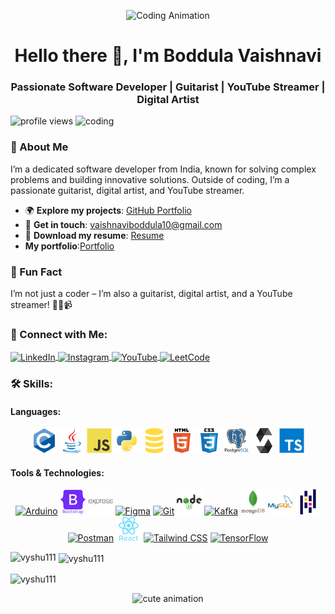<p align="center">
  <img src="https://cdn.dribbble.com/users/416610/screenshots/4801105/coding_desk_flat_vector_ui_ux_design_illustration_motion_animation_gif2.gif" alt="Coding Animation" width="600" height="400"/>
</p>

<h1 align="center">Hello there 👋, I'm Boddula Vaishnavi</h1>
<h3 align="center">Passionate Software Developer | Guitarist | YouTube Streamer | Digital Artist</h3>

<img align="right" alt="coding" width="400" src="https://cdn.dribbble.com/users/1857592/screenshots/3848396/character-typing.gif"/>

<p align="left">
  <img src="https://komarev.com/ghpvc/?username=vyshu111&label=Profile%20views&color=0e75b6&style=flat" alt="profile views" />
</p>

### 🚀 About Me
I’m a dedicated software developer from India, known for solving complex problems and building innovative solutions. Outside of coding, I’m a passionate guitarist, digital artist, and YouTube streamer.

- 🌍 **Explore my projects**: [GitHub Portfolio](https://github.com/vyshu111)
- 📧 **Get in touch**: [vaishnaviboddula10@gmail.com](mailto:vaishnaviboddula10@gmail.com)
- 📄 **Download my resume**: [Resume](https://drive.google.com/file/d/1pnIaBuG0Ps9D_35elDaFEuYz-YVZFFOv/view?usp=drivesdk)
- **My portfolio**:[Portfolio](https://portfoliovaishnaviboddula.netlify.app/)

### 🌟 Fun Fact
I’m not just a coder – I’m also a guitarist, digital artist, and a YouTube streamer! 🎸🎨📹

### 💬 Connect with Me:
<p align="left">
  <a href="https://www.linkedin.com/in/vaishnaviboddula/" target="_blank">
    <img align="center" src="https://raw.githubusercontent.com/rahuldkjain/github-profile-readme-generator/master/src/images/icons/Social/linked-in-alt.svg" alt="LinkedIn" height="30" width="40" />
  </a>
  <a href="https://instagram.com/vaishnavi.vysh" target="_blank">
    <img align="center" src="https://raw.githubusercontent.com/rahuldkjain/github-profile-readme-generator/master/src/images/icons/Social/instagram.svg" alt="Instagram" height="30" width="40" />
  </a>
  <a href="https://www.youtube.com/channel/UCuJOfZX0oR6s12InFN9MMfw" target="_blank">
    <img align="center" src="https://raw.githubusercontent.com/rahuldkjain/github-profile-readme-generator/master/src/images/icons/Social/youtube.svg" alt="YouTube" height="30" width="40" />
  </a>
  <a href="https://www.leetcode.com/vaishnaviboddula10" target="_blank">
    <img align="center" src="https://raw.githubusercontent.com/rahuldkjain/github-profile-readme-generator/master/src/images/icons/Social/leet-code.svg" alt="LeetCode" height="30" width="40" />
  </a>
</p>

### 🛠 Skills:

#### Languages:
<p align="center">
  <img src="https://raw.githubusercontent.com/devicons/devicon/master/icons/c/c-original.svg" alt="C" width="40" height="40"/>
  <img src="https://raw.githubusercontent.com/devicons/devicon/master/icons/java/java-original.svg" alt="Java" width="40" height="40"/>
  <img src="https://raw.githubusercontent.com/devicons/devicon/master/icons/javascript/javascript-original.svg" alt="JavaScript" width="40" height="40"/>
  <img src="https://raw.githubusercontent.com/devicons/devicon/master/icons/python/python-original.svg" alt="Python" width="40" height="40"/>
  <img src="https://raw.githubusercontent.com/devicons/devicon/master/icons/sql/sql-original.svg" alt="SQL" width="40" height="40"/>
  <img src="https://raw.githubusercontent.com/devicons/devicon/master/icons/html5/html5-original-wordmark.svg" alt="HTML5" width="40" height="40"/>
  <img src="https://raw.githubusercontent.com/devicons/devicon/master/icons/css3/css3-original-wordmark.svg" alt="CSS3" width="40" height="40"/>
  <img src="https://raw.githubusercontent.com/devicons/devicon/master/icons/postgresql/postgresql-original-wordmark.svg" alt="PostgreSQL" width="40" height="40"/>
  <img src="https://raw.githubusercontent.com/devicons/devicon/master/icons/solidity/solidity-original.svg" alt="Solidity" width="40" height="40"/>
  <img src="https://raw.githubusercontent.com/devicons/devicon/master/icons/typescript/typescript-original.svg" alt="TypeScript" width="40" height="40"/>
</p>

#### Tools & Technologies:
<p align="center">
  <a href="https://www.arduino.cc/" target="_blank" rel="noreferrer"><img src="https://cdn.worldvectorlogo.com/logos/arduino-1.svg" alt="Arduino" width="40" height="40"/></a>
  <a href="https://getbootstrap.com" target="_blank" rel="noreferrer"><img src="https://raw.githubusercontent.com/devicons/devicon/master/icons/bootstrap/bootstrap-plain-wordmark.svg" alt="Bootstrap" width="40" height="40"/></a>
  <a href="https://expressjs.com" target="_blank" rel="noreferrer"><img src="https://raw.githubusercontent.com/devicons/devicon/master/icons/express/express-original-wordmark.svg" alt="Express" width="40" height="40"/></a>
  <a href="https://www.figma.com/" target="_blank" rel="noreferrer"><img src="https://www.vectorlogo.zone/logos/figma/figma-icon.svg" alt="Figma" width="40" height="40"/></a>
  <a href="https://git-scm.com/" target="_blank" rel="noreferrer"><img src="https://www.vectorlogo.zone/logos/git-scm/git-scm-icon.svg" alt="Git" width="40" height="40"/></a>
  <a href="https://www.nodejs.org/" target="_blank" rel="noreferrer"><img src="https://raw.githubusercontent.com/devicons/devicon/master/icons/nodejs/nodejs-original-wordmark.svg" alt="Node.js" width="40" height="40"/></a>
  <a href="https://kafka.apache.org/" target="_blank" rel="noreferrer"><img src="https://www.vectorlogo.zone/logos/apache_kafka/apache_kafka-icon.svg" alt="Kafka" width="40" height="40"/></a>
  <a href="https://www.mongodb.com/" target="_blank" rel="noreferrer"><img src="https://raw.githubusercontent.com/devicons/devicon/master/icons/mongodb/mongodb-original-wordmark.svg" alt="MongoDB" width="40" height="40"/></a>
  <a href="https://www.mysql.com/" target="_blank" rel="noreferrer"><img src="https://raw.githubusercontent.com/devicons/devicon/master/icons/mysql/mysql-original-wordmark.svg" alt="MySQL" width="40" height="40"/></a>
  <a href="https://pandas.pydata.org/" target="_blank" rel="noreferrer"><img src="https://raw.githubusercontent.com/devicons/devicon/2ae2a900d2f041da66e950e4d48052658d850630/icons/pandas/pandas-original.svg" alt="Pandas" width="40" height="40"/></a>
  <a href="https://www.postman.com/" target="_blank" rel="noreferrer"><img src="https://www.vectorlogo.zone/logos/getpostman/getpostman-icon.svg" alt="Postman" width="40" height="40"/></a>
  <a href="https://reactjs.org/" target="_blank" rel="noreferrer"><img src="https://raw.githubusercontent.com/devicons/devicon/master/icons/react/react-original-wordmark.svg" alt="React" width="40" height="40"/></a>
  <a href="https://tailwindcss.com/" target="_blank" rel="noreferrer"><img src="https://www.vectorlogo.zone/logos/tailwindcss/tailwindcss-icon.svg" alt="Tailwind CSS" width="40" height="40"/></a>
  <a href="https://www.tensorflow.org/" target="_blank" rel="noreferrer"><img src="https://www.vectorlogo.zone/logos/tensorflow/tensorflow-icon.svg" alt="TensorFlow" width="40" height="40"/></a>
</p>

<p><img align="left" src="https://github-readme-stats.vercel.app/api/top-langs?username=vyshu111&show_icons=true&locale=en&layout=compact" alt="vyshu111" /></p>

<p>&nbsp;<img align="center" src="https://github-readme-stats.vercel.app/api?username=vyshu111&show_icons=true&locale=en" alt="vyshu111" /></p>

<p><img align="center" src="https://github-readme-streak-stats.herokuapp.com/?user=vyshu111&" alt="vyshu111" /></p>

<p align="center">
  <img src="https://mir-s3-cdn-cf.behance.net/project_modules/fs/5a3d0d69916383.5b940de056028.gif" alt="cute animation" width="300" height="200"/>
</p>


